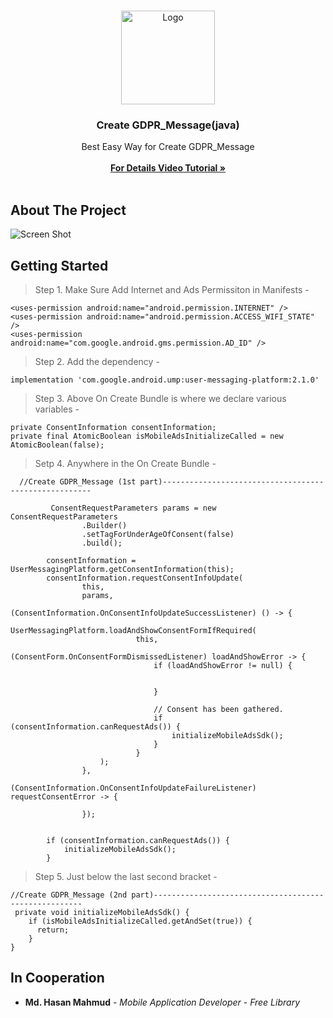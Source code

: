 <br/>
<p align="center">
  <a href="https://github.com/AppBondTech/Easy_InAppUpdate">
    <img src="https://mdhasanmahmud.000webhostapp.com/inappupdate/appbondtech.jpg" alt="Logo" width="150" height="150">
  </a>

  <h3 align="center">Create GDPR_Message(java)</h3>

  <p align="center">
    Best Easy Way for Create GDPR_Message
    <br/>
    <br/>
    <a href=""><strong> For Details Video Tutorial »</strong></a>
    <br/>
    <br/>
	  
## About The Project

![Screen Shot](https://mdhasanmahmud.000webhostapp.com/inappupdate/gdprmessage.jpg)

## Getting Started

> Step 1. Make Sure Add Internet and Ads Permissiton in Manifests - 
```
<uses-permission android:name="android.permission.INTERNET" />
<uses-permission android:name="android.permission.ACCESS_WIFI_STATE" />
<uses-permission android:name="com.google.android.gms.permission.AD_ID" />
```

> Step 2. Add the dependency - 
```
implementation 'com.google.android.ump:user-messaging-platform:2.1.0'
```

> Step 3. Above On Create Bundle is where we declare various variables - 
```
private ConsentInformation consentInformation;
private final AtomicBoolean isMobileAdsInitializeCalled = new AtomicBoolean(false);
```

> Setp 4. Anywhere in the On Create Bundle - 
```
  //Create GDPR_Message (1st part)------------------------------------------------------ 
       
         ConsentRequestParameters params = new ConsentRequestParameters
                .Builder()
                .setTagForUnderAgeOfConsent(false)
                .build();

        consentInformation = UserMessagingPlatform.getConsentInformation(this);
        consentInformation.requestConsentInfoUpdate(
                this,
                params,
                (ConsentInformation.OnConsentInfoUpdateSuccessListener) () -> {
                    UserMessagingPlatform.loadAndShowConsentFormIfRequired(
                            this,
                            (ConsentForm.OnConsentFormDismissedListener) loadAndShowError -> {
                                if (loadAndShowError != null) {
                                    
                                    
                                }

                                // Consent has been gathered.
                                if (consentInformation.canRequestAds()) {
                                    initializeMobileAdsSdk();
                                }
                            }
                    );
                },
                (ConsentInformation.OnConsentInfoUpdateFailureListener) requestConsentError -> {
                    
                });

        
        if (consentInformation.canRequestAds()) {
            initializeMobileAdsSdk();
        }

```
> Step 5. Just below the last second bracket - 
```
//Create GDPR_Message (2nd part)------------------------------------------------------ 
 private void initializeMobileAdsSdk() {
    if (isMobileAdsInitializeCalled.getAndSet(true)) {
      return;
    }
}
```

## In Cooperation

* **Md. Hasan Mahmud** - *Mobile Application Developer* - *Free Library*

